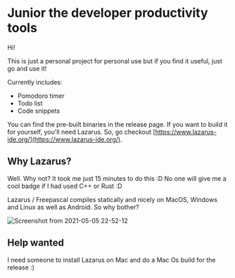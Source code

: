 # Junior the developer productivity tools

Hi!

This is just a personal project for personal use but if you find it useful, just go and use it!

Currently includes:

* Pomodoro timer
* Todo list
* Code snippets

You can find the pre-built binaries in the release page. If you want to build it for yourself, you'll need Lazarus. So, go checkout [https://www.lazarus-ide.org/](https://www.lazarus-ide.org/).

## Why Lazarus?

Well. Why not? It took me just 15 minutes to do this :D No one will give me a cool badge if I had used C++ or Rust :D 

Lazarus / Freepascal compiles statically and nicely on MacOS, Windows and Linux as well as Android. So why bother?

![Screenshot from 2021-05-05 22-52-12](https://user-images.githubusercontent.com/1842484/117200849-9fd39080-adf4-11eb-8b19-81d9f3f2fa2e.png)

## Help wanted

I need someone to install Lazarus on Mac and do a Mac Os build for the release :)

